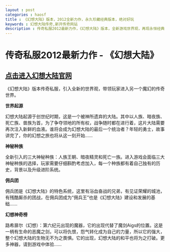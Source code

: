```yaml
---
layout : post
categories : haosf
title : 《幻想大陆》版本，2012全新力作，永久珍藏经典版本，绝对好玩
keywords : 幻想大陆传奇,新开传奇网站
description : 传奇私服2012最新力作，《幻想大陆》版本，全新游戏世界观，再现永恒经典
---
```

# 传奇私服2012最新力作 - 《幻想大陆》
## [点击进入幻想大陆官网](http://wt.huanxiangdalu.com/)

《幻想大陆》版本传奇私服，引入全新的世界观，带领玩家进入另一个魔幻的传奇世界。

__世界起源__

幻想大陆起源于创世纪时期，这是一个被神所遗弃的大陆。其中以人族、暗夜族、死亡族、兽族为首，为了争夺领地的所有权，战争随时都在进行着，这片大陆需要再次注入新鲜的血液。谁将会成为幻想大陆的最后一个统治者？年轻的勇士，故事讲完了，你的幻想之旅也将从这一刻开始……

__神秘种族__

全新引入的三大神秘种族：人族王朝、暗夜精灵和死亡一族。进入游戏会面临三大神秘种族的选择，玩家需要仔细斟酌考虑加入，每一个种族都有着自己独有的历史，背景以及升级进阶系统。

__佣兵团__

佣兵团是《幻想大陆》的特色系统，这里有浴血奋战的兄弟，有见证荣耀的城池，有残酷厮杀的团战，在佣兵团成为“佣兵王”也是《幻想大陆》建设和发展的基础……

__幻想神奇榜__

路希扉尔（幻想）：第六纪元出现的魔器，它的出现代替了魔剑Aigs的位置。这是一柄有生命的恶魔之剑，可以将仇恨，怨气转化成为自己的力量，所以它的强大，整个幻想大陆的生物无不为之畏惧。它的出现，幻想大陆的和平也将为之打破。更多神器，请到游戏中体验……
